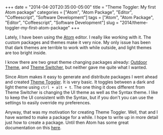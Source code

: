 +++
date = "2014-04-20T20:35:00-05:00"
title = "Theme Toggler: My first Atom package"
categories = ["Atom", "Atom Package", "Editor", "Coffeescript", "Software Development"]
tags = ["Atom", "Atom Package", "Editor", "Coffeescript", "Software Development"]
slug = "2014/theme-toggler-my-first-atom-package"
+++

Lately, I have been using the [Atom](http://Atom.io) editor. I really like working with it. The custom packages and themes make it very nice. My only issue has been that dark themes are terrible to work with while outside, and light themes are too bright inside.

I know there are two great theme changing packages already: [Outdoor Theme](https://atom.io/packages/outdoor-theme), and [Theme Switcher](https://atom.io/packages/theme-switcher), but neither gave me quite what I wanted.

Since Atom makes it easy to generate and distribute packages I went ahead and created [Theme Toggler](https://atom.io/packages/theme-toggler). It is very basic. It toggles between a dark and light theme using `ctrl + alt + t`. The one thing it does different from Theme Switcher is changing the UI theme as well as the Syntax theme. I like to keep the UI consistent with the Syntax, but if you don't you can use the settings to easily override my preferences.

Anyway, that was my motivation for creating Theme Toggler. Well, that and I have wanted to make a package for a while. I hope to write up in more detail just how to create a package. Until then Atom has some great documentation on this [here](https://atom.io/docs/latest/).
